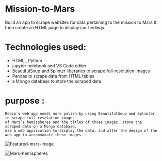 # Mission-to-Mars
Build an app to scrape websites for data pertaining to the mission to Mars &amp; then create an HTML page to display our findings.


# Technologies used:

- HTML , Python  
- jupyter notebook and VS Code editer
- BeautifulSoup and Splinter liberaries  to scrape full-resolution images
- Pandas to scrape data from HTML tables
- a Mongo database to store the scraped data 
 
 # purpose :
  
    Robin's web app needs more polish by using BeautifulSoup and Splinter to scrape full-resolution images
    of Mars’s hemispheres and the titles of those images, store the scraped data on a Mongo database, 
    use a web application to display the data, and alter the design of the web app to accommodate these images.
    
  
![Featured-mars-image](https://user-images.githubusercontent.com/77947860/158096079-664f5cc1-2a13-4def-a381-bbb6f39a8b20.png)

![Mars-hemispheres](https://user-images.githubusercontent.com/77947860/158096118-dc40178b-6757-429c-a8a9-4c1e918c5aa4.png)

